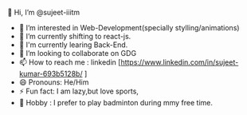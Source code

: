 👋 Hi, I’m @sujeet-iiitm
- 👀 I’m interested in Web-Development(specially stylling/animations)
- 🌱 I’m currently shifting to react-js.
- 🏫 I'm currently learing Back-End.
- 💞️ I’m looking to collaborate on GDG
- 📫 How to reach me : linkedin [https://www.linkedin.com/in/sujeet-kumar-693b5128b/ ]
- 😄 Pronouns: He/Him
- ⚡ Fun fact: I am lazy,but love sports,
- 🏸 Hobby : I prefer to play badminton during mmy free time.

<!---
sujeet-iiitm/sujeet-iiitm is a ✨ special ✨ repository because its `README.md` (this file) appears on your GitHub profile.
You can click the Preview link to take a look at your changes.
--->
